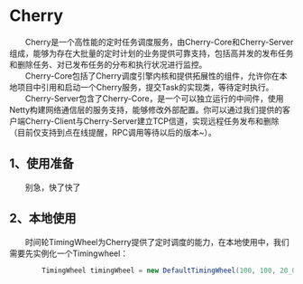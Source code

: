 # Cherry
&emsp;&emsp;Cherry是一个高性能的定时任务调度服务，由Cherry-Core和Cherry-Server组成，能够为存在大批量的定时计划的业务提供可靠支持，包括高并发的发布任务和删除任务、对已发布任务的分布和执行状况进行监控。<br/>
&emsp;&emsp;Cherry-Core包括了Cherry调度引擎内核和提供拓展性的组件，允许你在本地项目中引用和启动一个Cherry服务，提交Task的实现类，等待定时执行。<br/>
&emsp;&emsp;Cherry-Server包含了Cherry-Core，是一个可以独立运行的中间件，使用Netty构建网络通信层的服务支持，能够修改外部配置。你可以通过我们提供的客户端Cherry-Client与Cherry-Server建立TCP信道，实现远程任务发布和删除（目前仅支持到点在线提醒，RPC调用等待以后的版本~）。

## 1、使用准备
&emsp;&emsp;别急，快了快了

## 2、本地使用
&emsp;&emsp;时间轮TimingWheel为Cherry提供了定时调度的能力，在本地使用中，我们需要先实例化一个Timingwheel：
```java
        TimingWheel timingWheel = new DefaultTimingWheel(100, 100, 20_000, 10_000, 4, 8);
```
